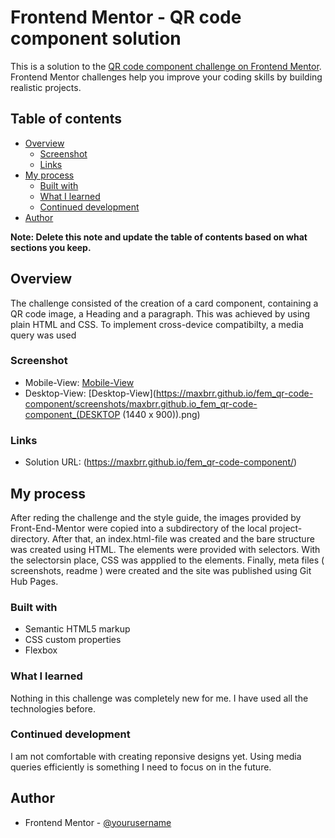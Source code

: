 # Frontend Mentor - QR code component solution

This is a solution to the [QR code component challenge on Frontend Mentor](https://www.frontendmentor.io/challenges/qr-code-component-iux_sIO_H). Frontend Mentor challenges help you improve your coding skills by building realistic projects. 

## Table of contents

- [Overview](#overview)
  - [Screenshot](#screenshot)
  - [Links](#links)
- [My process](#my-process)
  - [Built with](#built-with)
  - [What I learned](#what-i-learned)
  - [Continued development](#continued-development)
- [Author](#author)

**Note: Delete this note and update the table of contents based on what sections you keep.**

## Overview

The challenge consisted of the creation of a card component, containing a QR code image, a Heading and a paragraph. This was achieved by using plain HTML and CSS. 
To implement cross-device compatibilty, a media query was used

### Screenshot

- Mobile-View: [Mobile-View](https://maxbrr.github.io/fem_qr-code-component/screenshots/maxbrr.github.io_fem_qr-code-component_(iPhone%20SE).png)
- Desktop-View: [Desktop-View](https://maxbrr.github.io/fem_qr-code-component/screenshots/maxbrr.github.io_fem_qr-code-component_(DESKTOP (1440 x 900)).png)

### Links

- Solution URL: (https://maxbrr.github.io/fem_qr-code-component/)

## My process

After reding the challenge and the style guide, the images provided by Front-End-Mentor were copied into a subdirectory of the local project-directory. After that, an index.html-file was created and the bare structure was created using HTML. The elements were provided with selectors. With the selectorsin place, CSS was appplied to the elements. Finally, meta files ( screenshots, readme ) were created and the site was published using Git Hub Pages.

### Built with

- Semantic HTML5 markup
- CSS custom properties
- Flexbox

### What I learned

Nothing in this challenge was completely new for me. I have used all the technologies before. 

### Continued development

I am not comfortable with creating reponsive designs yet. Using media queries efficiently is something I need to focus on in the future.

## Author

- Frontend Mentor - [@yourusername](https://www.frontendmentor.io/profile/maxbrr)
